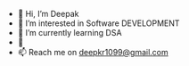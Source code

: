 - 👋 Hi, I’m Deepak
- 👀 I’m interested in Software DEVELOPMENT
- 🌱 I’m currently learning DSA
- 💞️ 
- 📫 Reach me on deepkr1099@gmail.com

<!---
Deepak0Kr is a ✨ special ✨ repository because its `README.md` (this file) appears on your GitHub profile.
You can click the Preview link to take a look at your changes.
--->
